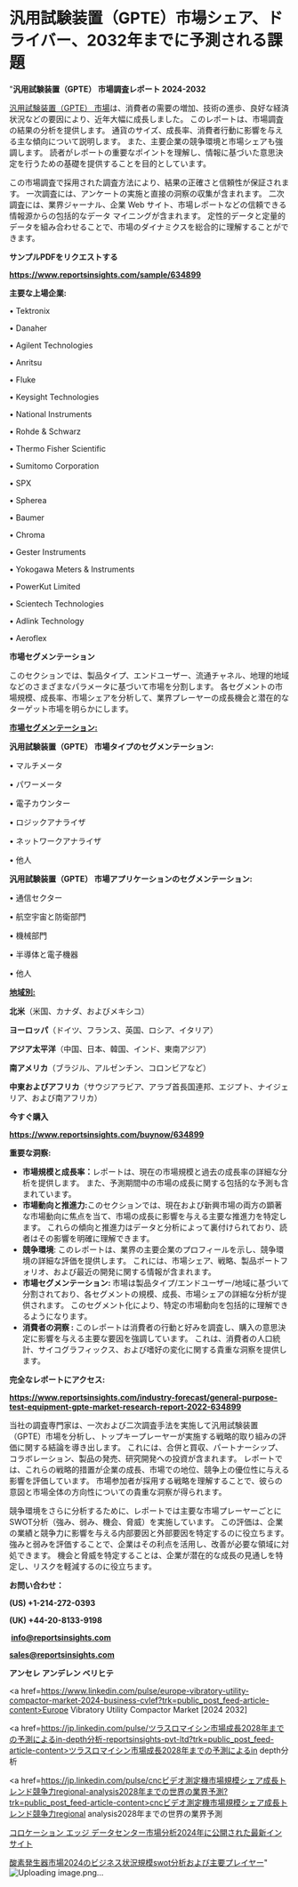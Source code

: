 # 汎用試験装置（GPTE）市場シェア、ドライバー、2032年までに予測される課題

"<strong>汎用試験装置（GPTE） 市場調査レポート 2024-2032</strong>

<a href=https://www.reportsinsights.com/sample/634899>汎用試験装置（GPTE） 市場</a>は、消費者の需要の増加、技術の進歩、良好な経済状況などの要因により、近年大幅に成長しました。 このレポートは、市場調査の結果の分析を提供します。 通貨のサイズ、成長率、消費者行動に影響を与える主な傾向について説明します。 また、主要企業の競争環境と市場シェアも強調します。 読者がレポートの重要なポイントを理解し、情報に基づいた意思決定を行うための基礎を提供することを目的としています。

この市場調査で採用された調査方法により、結果の正確さと信頼性が保証されます。 一次調査には、アンケートの実施と直接の洞察の収集が含まれます。 二次調査には、業界ジャーナル、企業 Web サイト、市場レポートなどの信頼できる情報源からの包括的なデータ マイニングが含まれます。 定性的データと定量的データを組み合わせることで、市場のダイナミクスを総合的に理解することができます。

<strong><b>サンプルPDFをリクエストする</b></strong>

<a href=https://www.reportsinsights.com/sample/634899><strong><u>https://www.reportsinsights.com/sample/634899</u></strong></a>

<strong>主要な上場企業:</strong>

• Tektronix

• Danaher

• Agilent Technologies

• Anritsu

• Fluke

• Keysight Technologies

• National Instruments

• Rohde & Schwarz

• Thermo Fisher Scientific

• Sumitomo Corporation

• SPX

• Spherea

• Baumer

• Chroma

• Gester Instruments

• Yokogawa Meters & Instruments

• PowerKut Limited

• Scientech Technologies

• Adlink Technology

• Aeroflex

<strong>市場セグメンテーション</strong>

このセクションでは、製品タイプ、エンドユーザー、流通チャネル、地理的地域などのさまざまなパラメータに基づいて市場を分割します。 各セグメントの市場規模、成長率、市場シェアを分析して、業界プレーヤーの成長機会と潜在的なターゲット市場を明らかにします。

<strong><u>市場セグメンテーション</u></strong><strong><u>:</u></strong>

<strong>汎用試験装置（GPTE） 市場タイプのセグメンテーション:</strong>

• マルチメータ

• パワーメータ

• 電子カウンター

• ロジックアナライザ

• ネットワークアナライザ

• 他人

<strong>汎用試験装置（GPTE） 市場アプリケーションのセグメンテーション:</strong>

• 通信セクター

• 航空宇宙と防衛部門

• 機械部門

• 半導体と電子機器

• 他人

<strong><u>地域別</u></strong><strong><u>:</u></strong>

<strong>北米</strong>（米国、カナダ、およびメキシコ）

<strong>ヨーロッパ</strong>（ドイツ、フランス、英国、ロシア、イタリア）

<strong>アジア太平洋</strong>（中国、日本、韓国、インド、東南アジア）

<strong>南アメリカ</strong>（ブラジル、アルゼンチン、コロンビアなど）

<strong>中東およびアフリカ</strong>（サウジアラビア、アラブ首長国連邦、エジプト、ナイジェリア、および南アフリカ）

<strong>今すぐ購入</strong>

<a href=https://www.reportsinsights.com/buynow/634899><strong><u>https://www.reportsinsights.com/buynow/634899</u></strong></a>

<strong>重要な洞察:</strong>
<ul>
  <li><strong>市場規模と成長率：</strong>レポートは、現在の市場規模と過去の成長率の詳細な分析を提供します。 また、予測期間中の市場の成長に関する包括的な予測も含まれています。</li>
  <li><strong>市場動向と推進力:</strong>このセクションでは、現在および新興市場の両方の顕著な市場動向に焦点を当て、市場の成長に影響を与える主要な推進力を特定します。 これらの傾向と推進力はデータと分析によって裏付けられており、読者はその影響を明確に理解できます。</li>
  <li><strong>競争環境</strong>: このレポートは、業界の主要企業のプロフィールを示し、競争環境の詳細な評価を提供します。 これには、市場シェア、戦略、製品ポートフォリオ、および最近の開発に関する情報が含まれます。</li>
  <li><strong>市場セグメンテーション: </strong>市場は製品タイプ/エンドユーザー/地域に基づいて分割されており、各セグメントの規模、成長、市場シェアの詳細な分析が提供されます。 このセグメント化により、特定の市場動向を包括的に理解できるようになります。</li>
  <li><strong>消費者の洞察 : </strong>このレポートは消費者の行動と好みを調査し、購入の意思決定に影響を与える主要な要因を強調しています。 これは、消費者の人口統計、サイコグラフィックス、および嗜好の変化に関する貴重な洞察を提供します。</li>
</ul>
<strong>完全なレポートにアクセス:</strong>

<a href=https://www.reportsinsights.com/industry-forecast/general-purpose-test-equipment-gpte-market-research-report-2022-634899><strong><u><b>https://www.reportsinsights.com/industry-forecast/general-purpose-test-equipment-gpte-market-research-report-2022-634899</b></u></strong></a>

当社の調査専門家は、一次および二次調査手法を実施して汎用試験装置（GPTE）市場を分析し、トップキープレーヤーが実施する戦略的取り組みの評価に関する結論を導き出します。 これには、合併と買収、パートナーシップ、コラボレーション、製品の発売、研究開発への投資が含まれます。 レポートでは、これらの戦略的措置が企業の成長、市場での地位、競争上の優位性に与える影響を評価しています。 市場参加者が採用する戦略を理解することで、彼らの意図と市場全体の方向性についての貴重な洞察が得られます。

競争環境をさらに分析するために、レポートでは主要な市場プレーヤーごとにSWOT分析（強み、弱み、機会、脅威）を実施しています。 この評価は、企業の業績と競争力に影響を与える内部要因と外部要因を特定するのに役立ちます。 強みと弱みを評価することで、企業はその利点を活用し、改善が必要な領域に対処できます。 機会と脅威を特定することは、企業が潜在的な成長の見通しを特定し、リスクを軽減するのに役立ちます。

<strong>お問い合わせ：</strong>

<strong>(US) +1-214-272-0393</strong>

<strong>(UK) +44-20-8133-9198</strong>

<strong> </strong><a href=info@reportsinsights.com><strong><u>info@reportsinsights.com</u></strong></a>

<a href=sales@reportsinsights.com><strong><u>sales@reportsinsights.com</u></strong></a>

<strong>アンセレ アンデレン ベリヒテ</strong>

<a href=https://www.linkedin.com/pulse/europe-vibratory-utility-compactor-market-2024-business-cvlef?trk=public_post_feed-article-content>Europe Vibratory Utility Compactor Market [2024 2032]</a>

<a href=https://jp.linkedin.com/pulse/ツラスロマイシン市場成長2028年までの予測によるin-depth分析-reportsinsights-pvt-ltd?trk=public_post_feed-article-content>ツラスロマイシン市場成長2028年までの予測によるin depth分析</a>

<a href=https://jp.linkedin.com/pulse/cncビデオ測定機市場規模シェア成長トレンド競争力regional-analysis2028年までの世界の業界予測?trk=public_post_feed-article-content>cncビデオ測定機市場規模シェア成長トレンド競争力regional analysis2028年までの世界の業界予測</a>

<a href=https://www.linkedin.com/pulse/コロケーション-エッジ-データセンター市場分析2024年に公開された最新インサイト-reports-insights-expert/>コロケーション エッジ データセンター市場分析2024年に公開された最新インサイト</a>

<a href=https://www.linkedin.com/pulse/酸素発生器市場2024のビジネス状況規模swot分析および主要プレイヤー-tribunal-analytics-360-gzh2e/>酸素発生器市場2024のビジネス状況規模swot分析および主要プレイヤー</a>"
![Uploading image.png…]()
